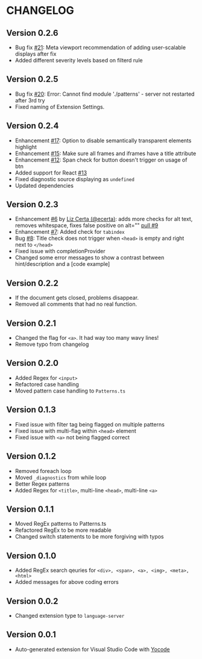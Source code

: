 # CHANGELOG
## Version 0.2.6
* Bug fix [#21](https://github.com/mvdschee/web-accessibility/issues/21): Meta viewport recommendation of adding user-scalable displays after fix
* Added different severity levels based on filterd rule

## Version 0.2.5
* Bug fix [#20](https://github.com/mvdschee/web-accessibility/issues/20): Error: Cannot find module './patterns' - server not restarted after 3rd try
* Fixed naming of Extension Settings.

## Version 0.2.4
* Enhancement [#17](https://github.com/mvdschee/web-accessibility/issues/17): Option to disable semantically transparent elements highlight
* Enhancement [#15](https://github.com/mvdschee/web-accessibility/issues/15): Make sure all frames and iframes have a title attribute 
* Enhancement [#12](https://github.com/mvdschee/web-accessibility/issues/12): Span check for button doesn't trigger on usage of btn
* Added support for React [#13](https://github.com/mvdschee/web-accessibility/pull/13)
* Fixed diagnostic source displaying as `undefined`
* Updated dependencies 

## Version 0.2.3
* Enhancement [#6](https://github.com/mvdschee/web-accessibility/issues/6) by [Liz Certa (@ecerta)](https://github.com/ecerta): adds more checks for alt text, removes whitespace, fixes false positive on alt="" [pull #9](https://github.com/mvdschee/web-accessibility/pull/9)
* Enhancement [#7](https://github.com/mvdschee/web-accessibility/issues/7): Added check for `tabindex`
* Bug [#8](https://github.com/mvdschee/web-accessibility/issues/8): Title check does not trigger when `<head>` is empty and right next to `</head>`
* Fixed issue with completionProvider
* Changed some error messages to show a contrast between hint/description and a [code example]

## Version 0.2.2
* If the document gets closed, problems disappear.
* Removed all comments that had no real function.

## Version 0.2.1
* Changed the flag for `<a>`. It had way too many wavy lines!
* Remove typo from changelog

## Version 0.2.0
* Added Regex for `<input>`
* Refactored case handling
* Moved pattern case handling to `Patterns.ts`

## Version 0.1.3
* Fixed issue with filter tag being flagged on multiple patterns
* Fixed issue with multi-flag within `<head>` element
* Fixed issue with `<a>` not being flagged correct

## Version 0.1.2
* Removed foreach loop
* Moved `_diagnostics` from while loop
* Better Regex patterns
* Added Regex for `<title>`, multi-line `<head>`, multi-line `<a>`

## Version 0.1.1
* Moved RegEx patterns to Patterns.ts
* Refactored RegEx to be more readable
* Changed switch statements to be more forgiving with typos

## Version 0.1.0
* Added RegEx search qeuries for `<div>, <span>, <a>, <img>, <meta>, <html>`
* Added messages for above coding errors

## Version 0.0.2
* Changed extension type to `language-server`

## Version 0.0.1
* Auto-generated extension for Visual Studio Code with [Yocode](https://code.visualstudio.com/docs/extensions/yocode)